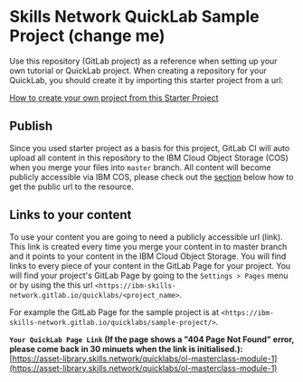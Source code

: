 # Skills Network QuickLab Sample Project (**change me**)

Use this repository (GitLab project) as a reference when setting up your own tutorial or QuickLab project. When creating a repository for your QuickLab, you should create it by importing this starter project from a url:

[How to create your own project from this Starter Project](https://gph.is/g/aRWVMAJ)


## Publish

Since you used starter project as a basis for this project, GitLab CI will auto upload all content in this repository to the IBM Cloud Object Storage (COS) when you merge your files into `master` branch. All content will become publicly accessible via IBM COS, please check out the [section](#section) below how to get the public url to the resource.

## Links to your content

To use your content you are going to need a publicly accessible url (link). This link is created every time you merge your content in to master branch and it points to your content in the IBM Cloud Object Storage. You will find links to every piece of your content in the GitLab Page for your project. You will find your project's GitLab Page by going to the `Settings > Pages` menu or by using the this url  `<https://ibm-skills-network.gitlab.io/quicklabs/<project_name>`.

For example the GitLab Page for the sample project is at `<https://ibm-skills-network.gitlab.io/quicklabs/sample-project/>`.

**`Your QuickLab Page Link` (If the page shows a "404 Page Not Found" error, please come back in 30 minuets when the link is initialised.):** [https://asset-library.skills.network/quicklabs/ol-masterclass-module-1](https://asset-library.skills.network/quicklabs/ol-masterclass-module-1)